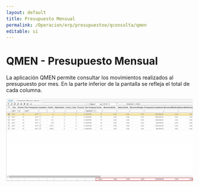 ```yaml
---
layout: default
title: Presupuesto Mensual
permalink: /Operacion/erp/presupuestoo/qconsulta/qmen
editable: si
---
```


# QMEN - Presupuesto Mensual

La aplicación QMEN permite consultar los movimientos realizados al presupuesto por mes. En la parte inferior de la pantalla se refleja el total de cada columna.   

![](qmen.png)